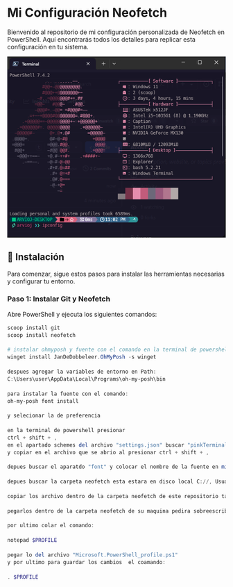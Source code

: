 # Mi Configuración Neofetch

Bienvenido al repositorio de mi configuración personalizada de Neofetch en PowerShell. Aquí encontrarás todos los detalles para replicar esta configuración en tu sistema.

![Imagen preview de mi configuración de Neofetch en PowerShell](https://github.com/ARVIOJ/mi-configuracion-neofetch/blob/main/preview.png)

## 🚀 Instalación

Para comenzar, sigue estos pasos para instalar las herramientas necesarias y configurar tu entorno.

### Paso 1: Instalar Git y Neofetch

Abre PowerShell y ejecuta los siguientes comandos:

```powershell
scoop install git
scoop install neofetch

# instalar ohmyposh y fuente con el comando en la terminal de powershell:
winget install JanDeDobbeleer.OhMyPosh -s winget

despues agregar la variables de entorno en Path:
C:\Users\user\AppData\Local\Programs\oh-my-posh\bin

para instalar la fuente con el comando:
oh-my-posh font install

y selecionar la de preferencia

en la terminal de powershell presionar
ctrl + shift + ,
en el apartado schemes del archivo "settings.json" buscar "pinkTerminal" y copiar todo lo dentro de las llaves {} 
y copiar en el archivo que se abrio al presionar ctrl + shift + ,

depues buscar el aparatdo "font" y colocar el nombre de la fuente en mi caso es "MesloLGM Nerd Font"

depues buscar la carpeta neofetch esta estara en disco local C://, Usuario, nombreUsuario y neofetch

copiar los archivo dentro de la carpeta neofetch de este repositorio tanto config.conf como mandalorian-symbol-ascii-art

pegarlos dentro de la carpeta neofetch de su maquina pedira sobreescribir y aceptaran

por ultimo colar el comando:

notepad $PROFILE

pegar lo del archivo "Microsoft.PowerShell_profile.ps1"
y por ultimo para guardar los cambios  el coamando:

. $PROFILE
